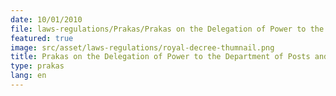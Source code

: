 ```yaml
---
date: 10/01/2010
file: laws-regulations/Prakas/Prakas on the Delegation of Power to the Department of Posts and Telecommunications in Managing Internet Cafe and Radiocommunication Services.pdf
featured: true
image: src/asset/laws-regulations/royal-decree-thumnail.png
title: Prakas on the Delegation of Power to the Department of Posts and Telecommunications in Managing Internet Cafe and Radiocommunication Services
type: prakas
lang: en
---
```

